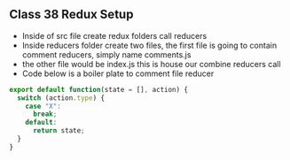 ## Class 38 Redux Setup
- Inside of src file create redux folders call reducers
- Inside reducers folder create two files, the first file is going to contain comment reducers, simply name comments.js
- the other file would be index.js this is house our combine reducers call
- Code below is a boiler plate to comment file reducer
```js
export default function(state = [], action) {
  switch (action.type) {
    case "X":
      break;
    default:
      return state;
  }
}
```

